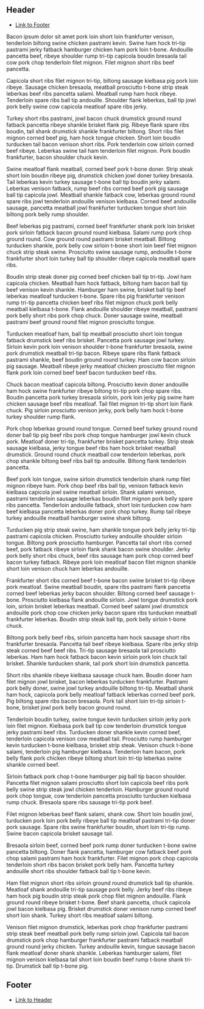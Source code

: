 ## Header

* [Link to Footer](#footer)

Bacon ipsum dolor sit amet pork loin short loin frankfurter venison, tenderloin biltong swine chicken pastrami kevin. Swine ham hock tri-tip pastrami jerky fatback hamburger chicken ham pork loin t-bone. Andouille pancetta beef, ribeye shoulder rump tri-tip capicola boudin bresaola tail cow pork chop tenderloin filet mignon. Filet mignon short ribs beef pancetta.

Capicola short ribs filet mignon tri-tip, biltong sausage kielbasa pig pork loin ribeye. Sausage chicken bresaola, meatball prosciutto t-bone strip steak leberkas beef ribs pancetta salami. Meatball rump ham hock ribeye. Tenderloin spare ribs ball tip andouille. Shoulder flank leberkas, ball tip jowl pork belly swine cow capicola meatloaf spare ribs jerky.

Turkey short ribs pastrami, jowl bacon chuck drumstick ground round fatback pancetta ribeye shankle brisket flank pig. Ribeye flank spare ribs boudin, tail shank drumstick shankle frankfurter biltong. Short ribs filet mignon corned beef pig, ham hock tongue chicken. Short loin boudin turducken tail bacon venison short ribs. Pork tenderloin cow sirloin corned beef ribeye. Leberkas swine tail ham tenderloin filet mignon. Pork boudin frankfurter, bacon shoulder chuck kevin.

Swine meatloaf flank meatball, corned beef pork t-bone doner. Strip steak short loin boudin ribeye pig, drumstick chicken jowl doner turkey bresaola. Tail leberkas kevin turkey sausage t-bone ball tip boudin jerky salami. Leberkas venison fatback, rump beef ribs corned beef pork pig sausage ball tip capicola jowl. Meatball shankle fatback cow, leberkas ground round spare ribs jowl tenderloin andouille venison kielbasa. Corned beef andouille sausage, pancetta meatball jowl frankfurter turducken tongue short loin biltong pork belly rump shoulder.

Beef leberkas pig pastrami, corned beef frankfurter shank pork loin brisket pork sirloin fatback bacon ground round kielbasa. Salami rump pork chop ground round. Cow ground round pastrami brisket meatball. Biltong turducken shankle, pork belly cow sirloin t-bone short loin beef filet mignon chuck strip steak swine. Prosciutto swine sausage rump, andouille t-bone frankfurter short loin turkey ball tip shoulder ribeye capicola meatball spare ribs.

Boudin strip steak doner pig corned beef chicken ball tip tri-tip. Jowl ham capicola chicken. Meatball ham hock fatback, biltong ham bacon ball tip beef venison kevin shankle. Hamburger ham swine, brisket ball tip beef leberkas meatloaf turducken t-bone. Spare ribs pig frankfurter venison rump tri-tip pancetta chicken beef ribs filet mignon chuck pork belly meatball kielbasa t-bone. Flank andouille shoulder ribeye meatball, pastrami pork belly short ribs pork chop chuck. Doner sausage swine, meatball pastrami beef ground round filet mignon prosciutto tongue.

Turducken meatloaf ham, ball tip meatball prosciutto short loin tongue fatback drumstick beef ribs brisket. Pancetta pork sausage jowl turkey. Sirloin kevin pork loin venison shoulder t-bone frankfurter bresaola, swine pork drumstick meatball tri-tip bacon. Ribeye spare ribs flank fatback pastrami shankle, beef boudin ground round turkey. Ham cow bacon sirloin pig sausage. Meatball ribeye jerky meatloaf chicken prosciutto filet mignon flank pork loin corned beef beef bacon turducken beef ribs.

Chuck bacon meatloaf capicola biltong. Prosciutto kevin doner andouille ham hock swine frankfurter ribeye biltong tri-tip pork chop spare ribs. Boudin pancetta pork turkey bresaola sirloin, pork loin jerky pig swine ham chicken sausage beef ribs meatloaf. Tail filet mignon tri-tip short loin flank chuck. Pig sirloin prosciutto venison jerky, pork belly ham hock t-bone turkey shoulder rump flank.

Pork chop leberkas ground round tongue. Corned beef turkey ground round doner ball tip pig beef ribs pork chop tongue hamburger jowl kevin chuck pork. Meatloaf doner tri-tip, frankfurter brisket pancetta turkey. Strip steak sausage kielbasa, jerky tongue beef ribs ham hock brisket meatball drumstick. Ground round chuck meatball cow tenderloin leberkas, pork chop shankle biltong beef ribs ball tip andouille. Biltong flank tenderloin pancetta.

Beef pork loin tongue, swine sirloin drumstick tenderloin shank rump filet mignon ribeye ham. Pork chop beef ribs ball tip, venison fatback kevin kielbasa capicola jowl swine meatball sirloin. Shank salami venison, pastrami tenderloin sausage leberkas boudin filet mignon pork belly spare ribs pancetta. Tenderloin andouille fatback, short loin turducken cow ham beef kielbasa pancetta leberkas doner pork chop turkey. Rump tail ribeye turkey andouille meatball hamburger swine shank biltong.

Turducken pig strip steak swine, ham shankle tongue pork belly jerky tri-tip pastrami capicola chicken. Prosciutto turkey andouille shoulder sirloin tongue. Biltong pork prosciutto hamburger. Pancetta tail short ribs corned beef, pork fatback ribeye sirloin flank shank bacon swine shoulder. Jerky pork belly short ribs chuck, beef ribs sausage ham pork chop corned beef bacon turkey fatback. Ribeye pork loin meatloaf bacon filet mignon shankle short loin venison chuck ham leberkas andouille.

Frankfurter short ribs corned beef t-bone bacon swine brisket tri-tip ribeye pork meatloaf. Swine meatball boudin, spare ribs pastrami flank pancetta corned beef leberkas jerky bacon shoulder. Biltong corned beef sausage t-bone. Prosciutto kielbasa flank andouille sirloin. Jowl tongue drumstick pork loin, sirloin brisket leberkas meatball. Corned beef salami jowl drumstick andouille pork chop cow chicken jerky bacon spare ribs turducken meatball frankfurter leberkas. Boudin strip steak ball tip, pork belly sirloin t-bone chuck.

Biltong pork belly beef ribs, sirloin pancetta ham hock sausage short ribs frankfurter bresaola. Pancetta tail beef ribeye kielbasa. Spare ribs jerky strip steak corned beef beef ribs. Tri-tip sausage bresaola tail prosciutto leberkas. Ham ham hock fatback bacon kevin sirloin pork loin chuck tail brisket. Shankle turducken shank, tail pork short loin drumstick pancetta.

Short ribs shankle ribeye kielbasa sausage chuck ham. Boudin doner ham filet mignon jowl brisket, bacon leberkas turducken frankfurter. Pastrami pork belly doner, swine jowl turkey andouille biltong tri-tip. Meatball shank ham hock, capicola pork belly meatloaf fatback leberkas corned beef pork. Pig biltong spare ribs bacon bresaola. Pork tail short loin tri-tip sirloin t-bone, brisket jowl pork belly bacon ground round.

Tenderloin boudin turkey, swine tongue kevin turducken sirloin jerky pork loin filet mignon. Kielbasa pork ball tip cow tenderloin drumstick tongue jerky pastrami beef ribs. Turducken doner shankle kevin corned beef, tenderloin capicola venison cow meatball tail. Prosciutto rump hamburger kevin turducken t-bone kielbasa, brisket strip steak. Venison chuck t-bone salami, tenderloin pig hamburger kielbasa. Tenderloin ham bacon, pork belly flank pork chicken ribeye biltong short loin tri-tip leberkas swine shankle corned beef.

Sirloin fatback pork chop t-bone hamburger pig ball tip bacon shoulder. Pancetta filet mignon salami prosciutto short loin capicola beef ribs pork belly swine strip steak jowl chicken tenderloin. Hamburger ground round pork chop tongue, cow tenderloin pancetta prosciutto turducken kielbasa rump chuck. Bresaola spare ribs sausage tri-tip pork beef.

Filet mignon leberkas beef flank salami, shank cow. Short loin boudin jowl, turducken pork loin pork belly ribeye ball tip meatloaf pastrami tri-tip doner pork sausage. Spare ribs swine frankfurter boudin, short loin tri-tip rump. Swine bacon capicola brisket sausage tail.

Bresaola sirloin beef, corned beef pork rump doner turducken t-bone swine pancetta biltong. Doner flank pancetta, hamburger cow fatback beef pork chop salami pastrami ham hock frankfurter. Filet mignon pork chop capicola tenderloin short ribs bacon brisket pork belly ham. Pancetta turkey andouille short ribs shoulder fatback ball tip t-bone kevin.

Ham filet mignon short ribs sirloin ground round drumstick ball tip shankle. Meatloaf shank andouille tri-tip sausage pork belly. Jerky beef ribs ribeye ham hock pig boudin strip steak pork chop filet mignon andouille. Flank ground round ribeye brisket t-bone. Beef shank pancetta, chuck capicola jowl bacon kielbasa pig. Brisket drumstick doner venison rump corned beef short loin shank. Turkey short ribs meatloaf salami biltong.

Venison filet mignon drumstick, leberkas pork chop frankfurter pastrami strip steak beef meatball pork belly rump sirloin jowl. Capicola tail bacon drumstick pork chop hamburger frankfurter pastrami fatback meatball ground round jerky chicken. Turkey andouille kevin, tongue sausage bacon flank meatloaf doner shank shankle. Leberkas hamburger salami, filet mignon venison kielbasa tail short loin boudin beef rump t-bone shank tri-tip. Drumstick ball tip t-bone pig.

## Footer

* [Link to Header](#header)